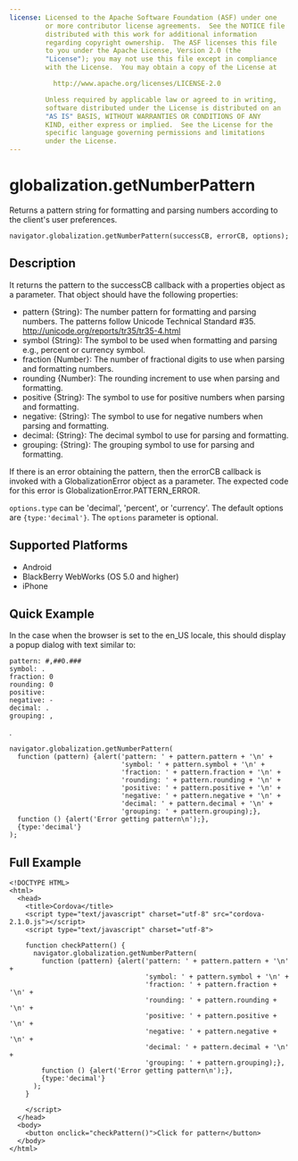 ```yaml
---
license: Licensed to the Apache Software Foundation (ASF) under one
         or more contributor license agreements.  See the NOTICE file
         distributed with this work for additional information
         regarding copyright ownership.  The ASF licenses this file
         to you under the Apache License, Version 2.0 (the
         "License"); you may not use this file except in compliance
         with the License.  You may obtain a copy of the License at

           http://www.apache.org/licenses/LICENSE-2.0

         Unless required by applicable law or agreed to in writing,
         software distributed under the License is distributed on an
         "AS IS" BASIS, WITHOUT WARRANTIES OR CONDITIONS OF ANY
         KIND, either express or implied.  See the License for the
         specific language governing permissions and limitations
         under the License.
---
```


globalization.getNumberPattern
===========

Returns a pattern string for formatting and parsing numbers according to the client's user preferences.

    navigator.globalization.getNumberPattern(successCB, errorCB, options);
    
Description
-----------

It returns the pattern to the successCB callback with a properties object as a parameter. That object should have the following properties:

- pattern {String}: The number pattern for formatting and parsing numbers.  The patterns follow Unicode Technical Standard #35. <http://unicode.org/reports/tr35/tr35-4.html>
- symbol {String}: The symbol to be used when formatting and parsing e.g., percent or currency symbol.
- fraction {Number}: The number of fractional digits to use when parsing and formatting numbers.
- rounding {Number}: The rounding increment to use when parsing and formatting.
- positive {String}: The symbol to use for positive numbers when parsing and formatting.
- negative: {String}: The symbol to use for negative numbers when parsing and formatting.
- decimal: {String}: The decimal symbol to use for parsing and formatting.
- grouping: {String}: The grouping symbol to use for parsing and formatting.

If there is an error obtaining the pattern, then the errorCB callback is invoked with a GlobalizationError object as a parameter. The expected code for this error is GlobalizationError.PATTERN\_ERROR.

`options.type` can be 'decimal', 'percent', or 'currency'.
The default options are `{type:'decimal'}`. The `options` parameter is optional.


Supported Platforms
-------------------

- Android
- BlackBerry WebWorks (OS 5.0 and higher)
- iPhone

Quick Example
-------------

In the case when the browser is set to the en\_US locale, this should display a popup dialog with text similar to:

    pattern: #,##0.###
    symbol: .
    fraction: 0
    rounding: 0
    positive: 
    negative: -
    decimal: .
    grouping: ,

.

    navigator.globalization.getNumberPattern(
      function (pattern) {alert('pattern: ' + pattern.pattern + '\n' +
                                'symbol: ' + pattern.symbol + '\n' +
                                'fraction: ' + pattern.fraction + '\n' +
                                'rounding: ' + pattern.rounding + '\n' +
                                'positive: ' + pattern.positive + '\n' +
                                'negative: ' + pattern.negative + '\n' +
                                'decimal: ' + pattern.decimal + '\n' +
                                'grouping: ' + pattern.grouping);},
      function () {alert('Error getting pattern\n');},
      {type:'decimal'}
    );

Full Example
------------

    <!DOCTYPE HTML>
    <html>
      <head>
        <title>Cordova</title>
        <script type="text/javascript" charset="utf-8" src="cordova-2.1.0.js"></script>
        <script type="text/javascript" charset="utf-8">
                      
        function checkPattern() {
          navigator.globalization.getNumberPattern(
            function (pattern) {alert('pattern: ' + pattern.pattern + '\n' +
                                      'symbol: ' + pattern.symbol + '\n' +
                                      'fraction: ' + pattern.fraction + '\n' +
                                      'rounding: ' + pattern.rounding + '\n' +
                                      'positive: ' + pattern.positive + '\n' +
                                      'negative: ' + pattern.negative + '\n' +
                                      'decimal: ' + pattern.decimal + '\n' +
                                      'grouping: ' + pattern.grouping);},
            function () {alert('Error getting pattern\n');},
            {type:'decimal'}
          );
        }
                                            
        </script>
      </head>
      <body>
        <button onclick="checkPattern()">Click for pattern</button>
      </body>
    </html>

